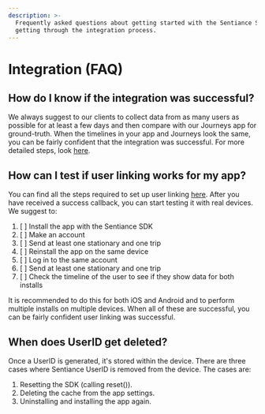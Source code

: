 ```yaml
---
description: >-
  Frequently asked questions about getting started with the Sentiance SDK and
  getting through the integration process.
---
```


# Integration \(FAQ\)

## How do I know if the integration was successful?

We always suggest to our clients to collect data from as many users as possible for at least a few days and then compare with our Journeys app for ground-truth. When the timelines in your app and Journeys look the same, you can be fairly confident that the integration was successful. For more detailed steps, look [here](https://docs.sentiance.com/guide/verifying-your-integration).

## **How can I test if user linking works for my app**?

You can find all the steps required to set up user linking [here](../../important-topics/user-linking-2.0.md). After you have received a success callback, you can start testing it with real devices. We suggest to:

1. [ ] Install the app with the Sentiance SDK
2. [ ] Make an account 
3. [ ] Send at least one stationary and one trip
4. [ ] Reinstall the app on the same device
5. [ ] Log in to the same account
6. [ ] Send at least one stationary and one trip
7. [ ] Check the timeline of the user to see if they show data for both installs

It is recommended to do this for both iOS and Android and to perform multiple installs on multiple devices. When all of these are successful, you can be fairly confident user linking was successful.

## When does UserID get deleted?

Once a UserID is generated, it's stored within the device. There are three cases where Sentiance UserID is removed from the device. The cases are:

1. Resetting the SDK \(calling reset\(\)\).
2. Deleting the cache from the app settings.
3. Uninstalling and installing the app again.



